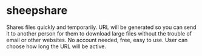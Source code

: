 sheepshare
==========

Shares files quickly and temporarily. URL will be generated so you can send it to another person for them to download large files without the trouble of email or other websites. No account needed, free, easy to use. User can choose how long the URL will be active. 
